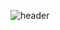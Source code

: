 ![header](https://capsule-render.vercel.app/api?type=waving&color=timeAuto&height=300&section=header&text=WELCOME&desc=%0D%0AJIHYEON's%20Github&fontSize=90)
